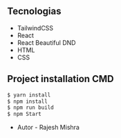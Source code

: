 
## Tecnologias

- TailwindCSS
- React
- React Beautiful DND
- HTML
- CSS

## Project installation CMD

```bash
$ yarn install
$ npm install
$ npm run build
$ npm Start
```

- Autor - Rajesh Mishra


